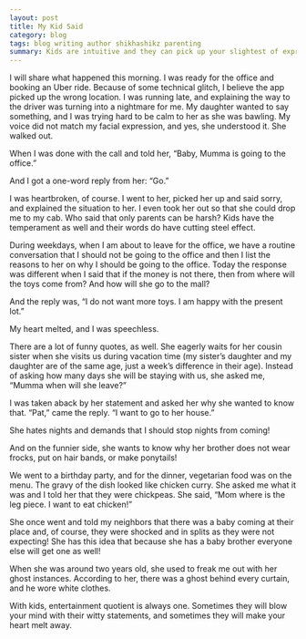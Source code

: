 ```yaml
---
layout: post
title: My Kid Said
category: blog
tags: blog writing author shikhashikz parenting
summary: Kids are intuitive and they can pick up your slightest of expressions.
---
```


I will share what happened this morning. I was ready for the office and booking an Uber ride. Because of some technical glitch, I believe the app picked up the wrong location. I was running late, and explaining the way to the driver was turning into a nightmare for me. My daughter wanted to say something, and I was trying hard to be calm to her as she was bawling. My voice did not match my facial expression, and yes, she understood it. She walked out.

When I was done with the call and told her, “Baby, Mumma is going to the office.”

And I got a one-word reply from her: “Go.”

I was heartbroken, of course. I went to her, picked her up and said sorry, and explained the situation to her. I even took her out so that she could drop me to my cab. Who said that only parents can be harsh? Kids have the temperament as well and their words do have cutting steel effect.

During weekdays, when I am about to leave for the office, we have a routine conversation that I should not be going to the office and then I list the reasons to her on why I should be going to the office. Today the response was different when I said that if the money is not there, then from where will the toys come from? And how will she go to the mall?

And the reply was, “I do not want more toys. I am happy with the present lot.”

My heart melted, and I was speechless.

There are a lot of funny quotes, as well. She eagerly waits for her cousin sister when she visits us during vacation time (my sister’s daughter and my daughter are of the same age, just a week’s difference in their age). Instead of asking how many days she will be staying with us, she asked me, “Mumma when will she leave?”

I was taken aback by her statement and asked her why she wanted to know that. “Pat,” came the reply. “I want to go to her house.”

She hates nights and demands that I should stop nights from coming!

And on the funnier side, she wants to know why her brother does not wear frocks, put on hair bands, or make ponytails!

We went to a birthday party, and for the dinner, vegetarian food was on the menu. The gravy of the dish looked like chicken curry. She asked me what it was and I told her that they were chickpeas. She said, “Mom where is the leg piece. I want to eat chicken!”

She once went and told my neighbors that there was a baby coming at their place and, of course, they were shocked and in splits as they were not expecting! She has this idea that because she has a baby brother everyone else will get one as well!

When she was around two years old, she used to freak me out with her ghost instances. According to her, there was a ghost behind every curtain, and he wore white clothes.

With kids, entertainment quotient is always one. Sometimes they will blow your mind with their witty statements, and sometimes they will make your heart melt away.
  
